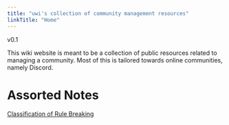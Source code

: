 ```yaml
---
title: "uwi's collection of community management resources"
linkTitle: "Home"
---
```

v0.1

This wiki website is meant to be a collection of public resources related to managing a community. Most of this is tailored towards online communities, namely Discord.

# Assorted Notes
[Classification of Rule Breaking](definitions/Classification%20of%20Rule%20Breaking.md)
